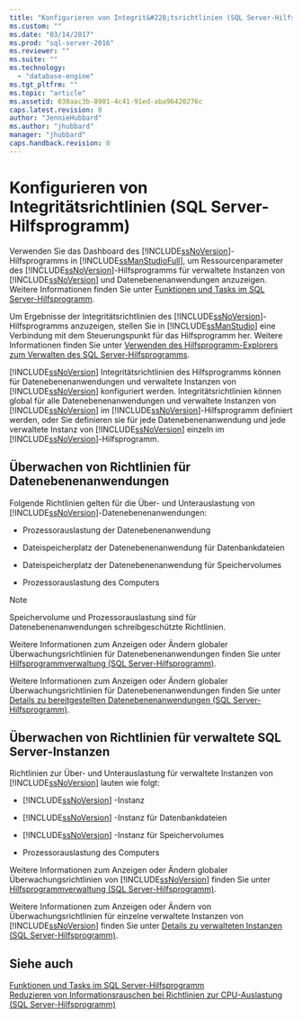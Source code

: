 ```yaml
---
title: "Konfigurieren von Integrit&#228;tsrichtlinien (SQL Server-Hilfsprogramm) | Microsoft Docs"
ms.custom: ""
ms.date: "03/14/2017"
ms.prod: "sql-server-2016"
ms.reviewer: ""
ms.suite: ""
ms.technology: 
  - "database-engine"
ms.tgt_pltfrm: ""
ms.topic: "article"
ms.assetid: 030aac3b-8901-4c41-91ed-aba96420276c
caps.latest.revision: 8
author: "JennieHubbard"
ms.author: "jhubbard"
manager: "jhubbard"
caps.handback.revision: 8
---
```

# Konfigurieren von Integrit&#228;tsrichtlinien (SQL Server-Hilfsprogramm)
  Verwenden Sie das Dashboard des [!INCLUDE[ssNoVersion](../../includes/ssnoversion-md.md)]-Hilfsprogramms in [!INCLUDE[ssManStudioFull](../../includes/ssmanstudiofull-md.md)], um Ressourcenparameter des [!INCLUDE[ssNoVersion](../../includes/ssnoversion-md.md)]-Hilfsprogramms für verwaltete Instanzen von [!INCLUDE[ssNoVersion](../../includes/ssnoversion-md.md)] und Datenebenenanwendungen anzuzeigen. Weitere Informationen finden Sie unter [Funktionen und Tasks im SQL Server-Hilfsprogramm](../../relational-databases/manage/sql-server-utility-features-and-tasks.md).  
  
 Um Ergebnisse der Integritätsrichtlinien des [!INCLUDE[ssNoVersion](../../includes/ssnoversion-md.md)]-Hilfsprogramms anzuzeigen, stellen Sie in [!INCLUDE[ssManStudio](../../includes/ssmanstudio-md.md)] eine Verbindung mit dem Steuerungspunkt für das Hilfsprogramm her. Weitere Informationen finden Sie unter [Verwenden des Hilfsprogramm-Explorers zum Verwalten des SQL Server-Hilfsprogramms](../../relational-databases/manage/use-utility-explorer-to-manage-the-sql-server-utility.md).  
  
 [!INCLUDE[ssNoVersion](../../includes/ssnoversion-md.md)] Integritätsrichtlinien des Hilfsprogramms können für Datenebenenanwendungen und verwaltete Instanzen von [!INCLUDE[ssNoVersion](../../includes/ssnoversion-md.md)] konfiguriert werden. Integritätsrichtlinien können global für alle Datenebenenanwendungen und verwaltete Instanzen von [!INCLUDE[ssNoVersion](../../includes/ssnoversion-md.md)] im [!INCLUDE[ssNoVersion](../../includes/ssnoversion-md.md)]-Hilfsprogramm definiert werden, oder Sie definieren sie für jede Datenebenenanwendung und jede verwaltete Instanz von [!INCLUDE[ssNoVersion](../../includes/ssnoversion-md.md)] einzeln im [!INCLUDE[ssNoVersion](../../includes/ssnoversion-md.md)]-Hilfsprogramm.  
  
## Überwachen von Richtlinien für Datenebenenanwendungen  
 Folgende Richtlinien gelten für die Über- und Unterauslastung von [!INCLUDE[ssNoVersion](../../includes/ssnoversion-md.md)]-Datenebenenanwendungen:  
  
-   Prozessorauslastung der Datenebenenanwendung  
  
-   Dateispeicherplatz der Datenebenenanwendung für Datenbankdateien  
  
-   Dateispeicherplatz der Datenebenenanwendung für Speichervolumes  
  
-   Prozessorauslastung des Computers  
  
> [!NOTE]  
>  Speichervolume und Prozessorauslastung sind für Datenebenenanwendungen schreibgeschützte Richtlinien.  
  
 Weitere Informationen zum Anzeigen oder Ändern globaler Überwachungsrichtlinien für Datenebenenanwendungen finden Sie unter [Hilfsprogrammverwaltung &#40;SQL Server-Hilfsprogramm&#41;](../Topic/Utility%20Administration%20\(SQL%20Server%20Utility\).md).  
  
 Weitere Informationen zum Anzeigen oder Ändern globaler Überwachungsrichtlinien für Datenebenenanwendungen finden Sie unter [Details zu bereitgestellten Datenebenenanwendungen &#40;SQL Server-Hilfsprogramm&#41;](../Topic/Deployed%20Data-tier%20Application%20Details%20\(SQL%20Server%20Utility\).md).  
  
## Überwachen von Richtlinien für verwaltete SQL Server-Instanzen  
 Richtlinien zur Über- und Unterauslastung für verwaltete Instanzen von [!INCLUDE[ssNoVersion](../../includes/ssnoversion-md.md)] lauten wie folgt:  
  
-   [!INCLUDE[ssNoVersion](../../includes/ssnoversion-md.md)] -Instanz  
  
-   [!INCLUDE[ssNoVersion](../../includes/ssnoversion-md.md)] -Instanz für Datenbankdateien  
  
-   [!INCLUDE[ssNoVersion](../../includes/ssnoversion-md.md)] -Instanz für Speichervolumes  
  
-   Prozessorauslastung des Computers  
  
 Weitere Informationen zum Anzeigen oder Ändern globaler Überwachungsrichtlinien von [!INCLUDE[ssNoVersion](../../includes/ssnoversion-md.md)] finden Sie unter [Hilfsprogrammverwaltung &#40;SQL Server-Hilfsprogramm&#41;](../Topic/Utility%20Administration%20\(SQL%20Server%20Utility\).md).  
  
 Weitere Informationen zum Anzeigen oder Ändern von Überwachungsrichtlinien für einzelne verwaltete Instanzen von [!INCLUDE[ssNoVersion](../../includes/ssnoversion-md.md)] finden Sie unter [Details zu verwalteten Instanzen &#40;SQL Server-Hilfsprogramm&#41;](../Topic/Managed%20Instance%20Details%20\(SQL%20Server%20Utility\).md).  
  
## Siehe auch  
 [Funktionen und Tasks im SQL Server-Hilfsprogramm](../../relational-databases/manage/sql-server-utility-features-and-tasks.md)   
 [Reduzieren von Informationsrauschen bei Richtlinien zur CPU-Auslastung &#40;SQL Server-Hilfsprogramm&#41;](../../relational-databases/manage/reduce-noise-in-cpu-utilization-policies-sql-server-utility.md)  
  
  